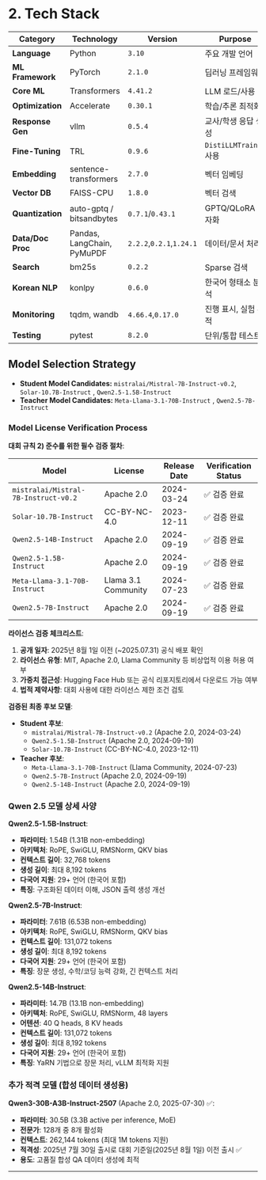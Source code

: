 # 2. Tech Stack

| Category | Technology | Version | Purpose |
| --- | --- | --- | --- |
| **Language** | Python | `3.10` | 주요 개발 언어 |
| **ML Framework** | PyTorch | `2.1.0` | 딥러닝 프레임워크 |
| **Core ML** | Transformers | `4.41.2` | LLM 로드/사용 |
| **Optimization** | Accelerate | `0.30.1` | 학습/추론 최적화 |
| **Response Gen** | vllm | `0.5.4` | 교사/학생 응답 생성 |
| **Fine-Tuning** | TRL | `0.9.6` | `DistiLLMTrainer` 사용 |
| **Embedding** | sentence-transformers | `2.7.0` | 벡터 임베딩 |
| **Vector DB** | FAISS-CPU | `1.8.0` | 벡터 검색 |
| **Quantization** | auto-gptq / bitsandbytes | `0.7.1`/`0.43.1` | GPTQ/QLoRA 양자화 |
| **Data/Doc Proc** | Pandas, LangChain, PyMuPDF | `2.2.2`,`0.2.1`,`1.24.1` | 데이터/문서 처리 |
| **Search** | bm25s | `0.2.2` | Sparse 검색 |
| **Korean NLP** | konlpy | `0.6.0` | 한국어 형태소 분석 |
| **Monitoring** | tqdm, wandb | `4.66.4`,`0.17.0` | 진행 표시, 실험 추적 |
| **Testing** | pytest | `8.2.0` | 단위/통합 테스트 |

## Model Selection Strategy

- **Student Model Candidates:** `mistralai/Mistral-7B-Instruct-v0.2`, `Solar-10.7B-Instruct` , `Qwen2.5-1.5B-Instruct`
- **Teacher Model Candidates:** `Meta-Llama-3.1-70B-Instruct` , `Qwen2.5-7B-Instruct`

### Model License Verification Process

**대회 규칙 2) 준수를 위한 필수 검증 절차**:

| Model | License | Release Date | Verification Status |
|-------|---------|--------------|-------------------|
| `mistralai/Mistral-7B-Instruct-v0.2` | Apache 2.0 | 2024-03-24 | ✅ 검증 완료 |
| `Solar-10.7B-Instruct` | CC-BY-NC-4.0 | 2023-12-11 | ✅ 검증 완료 |
| `Qwen2.5-14B-Instruct` | Apache 2.0 | 2024-09-19 | ✅ 검증 완료 |
| `Qwen2.5-1.5B-Instruct` | Apache 2.0 | 2024-09-19 | ✅ 검증 완료 |
| `Meta-Llama-3.1-70B-Instruct` | Llama 3.1 Community | 2024-07-23 | ✅ 검증 완료 |
| `Qwen2.5-7B-Instruct` | Apache 2.0 | 2024-09-19 | ✅ 검증 완료 |

**라이선스 검증 체크리스트**:
1. **공개 일자**: 2025년 8월 1일 이전 (~2025.07.31) 공식 배포 확인
2. **라이선스 유형**: MIT, Apache 2.0, Llama Community 등 비상업적 이용 허용 여부
3. **가중치 접근성**: Hugging Face Hub 또는 공식 리포지토리에서 다운로드 가능 여부
4. **법적 제약사항**: 대회 사용에 대한 라이선스 제한 조건 검토

**검증된 최종 후보 모델**:
- **Student 후보**: 
  - `mistralai/Mistral-7B-Instruct-v0.2` (Apache 2.0, 2024-03-24)
  - `Qwen2.5-1.5B-Instruct` (Apache 2.0, 2024-09-19)
  - `Solar-10.7B-Instruct` (CC-BY-NC-4.0, 2023-12-11)
- **Teacher 후보**: 
  - `Meta-Llama-3.1-70B-Instruct` (Llama Community, 2024-07-23)
  - `Qwen2.5-7B-Instruct` (Apache 2.0, 2024-09-19)
  - `Qwen2.5-14B-Instruct` (Apache 2.0, 2024-09-19)

### Qwen 2.5 모델 상세 사양

**Qwen2.5-1.5B-Instruct**:
- **파라미터**: 1.54B (1.31B non-embedding)
- **아키텍처**: RoPE, SwiGLU, RMSNorm, QKV bias
- **컨텍스트 길이**: 32,768 tokens
- **생성 길이**: 최대 8,192 tokens
- **다국어 지원**: 29+ 언어 (한국어 포함)
- **특징**: 구조화된 데이터 이해, JSON 출력 생성 개선

**Qwen2.5-7B-Instruct**:
- **파라미터**: 7.61B (6.53B non-embedding)
- **아키텍처**: RoPE, SwiGLU, RMSNorm, QKV bias
- **컨텍스트 길이**: 131,072 tokens
- **생성 길이**: 최대 8,192 tokens
- **다국어 지원**: 29+ 언어 (한국어 포함)
- **특징**: 장문 생성, 수학/코딩 능력 강화, 긴 컨텍스트 처리

**Qwen2.5-14B-Instruct**:
- **파라미터**: 14.7B (13.1B non-embedding)
- **아키텍처**: RoPE, SwiGLU, RMSNorm, 48 layers
- **어텐션**: 40 Q heads, 8 KV heads
- **컨텍스트 길이**: 131,072 tokens
- **생성 길이**: 최대 8,192 tokens
- **다국어 지원**: 29+ 언어 (한국어 포함)
- **특징**: YaRN 기법으로 장문 처리, vLLM 최적화 지원

### 추가 적격 모델 (합성 데이터 생성용)

**Qwen3-30B-A3B-Instruct-2507** (Apache 2.0, 2025-07-30) ✅:
- **파라미터**: 30.5B (3.3B active per inference, MoE)
- **전문가**: 128개 중 8개 활성화
- **컨텍스트**: 262,144 tokens (최대 1M tokens 지원)
- **적격성**: 2025년 7월 30일 출시로 대회 기준일(2025년 8월 1일) 이전 출시 ✅
- **용도**: 고품질 합성 QA 데이터 생성에 최적

---
